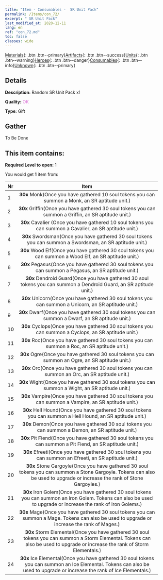 ```yaml
---
title: "Item - Consumables -  SR Unit Pack"
permalink: /Items/con_72/
excerpt: " SR Unit Pack"
last_modified_at: 2020-12-11
lang: en
ref: "con_72.md"
toc: false
classes: wide
---
```

 [Materials](/Items/){: .btn .btn--primary}[Artifacts](/Items/Artifacts/){: .btn .btn--success}[Units](/Items/Units/){: .btn .btn--warning}[Heroes](/Items/Heroes/){: .btn .btn--danger}[Consumables](/Items/Consumables/){: .btn .btn--info}[Unknown](/Items/Unknown/){: .btn .btn--primary}

## Details
 **Description:** Random SR Unit Pack x1

 **Quality:** <span style="color: #DA70D6">OK</span>

 **Type:** Gift

## Gather

  To Be Done

## This item contains:

 **Required Level to open:** 1

 You would get **1** item  from:

  | Nr |      Item    |
  |:---|:------------:|
  | 1 |  **30x** Monk(Once you have gathered 10 soul tokens you can summon a Monk, an SR aptitude unit.) | 
  | 2 |  **30x** Griffin(Once you have gathered 30 soul tokens you can summon a Griffin, an SR aptitude unit.) | 
  | 3 |  **30x** Cavalier (Once you have gathered 10 soul tokens you can summon a Cavalier, an SR aptitude unit.) | 
  | 4 |  **30x** Swordsman(Once you have gathered 30 soul tokens you can summon a Swordsman, an SR aptitude unit.) | 
  | 5 |  **30x** Wood Elf(Once you have gathered 30 soul tokens you can summon a Wood Elf, an SR aptitude unit.) | 
  | 6 |  **30x** Pegasus(Once you have gathered 30 soul tokens you can summon a Pegasus, an SR aptitude unit.) | 
  | 7 |  **30x** Dendroid Guard(Once you have gathered 30 soul tokens you can summon a Dendroid Guard, an SR aptitude unit.) | 
  | 8 |  **30x** Unicorn(Once you have gathered 30 soul tokens you can summon a Unicorn, an SR aptitude unit.) | 
  | 9 |  **30x** Dwarf(Once you have gathered 30 soul tokens you can summon a Dwarf, an SR aptitude unit.) | 
  | 10 |  **30x** Cyclops(Once you have gathered 30 soul tokens you can summon a Cyclops, an SR aptitude unit.) | 
  | 11 |  **30x** Roc(Once you have gathered 30 soul tokens you can summon a Roc, an SR aptitude unit.) | 
  | 12 |  **30x** Ogre(Once you have gathered 30 soul tokens you can summon an Ogre, an SR aptitude unit.) | 
  | 13 |  **30x** Orc(Once you have gathered 30 soul tokens you can summon an Orc, an SR aptitude unit.) | 
  | 14 |  **30x** Wight(Once you have gathered 30 soul tokens you can summon a Wight, an SR aptitude unit.) | 
  | 15 |  **30x** Vampire(Once you have gathered 30 soul tokens you can summon a Vampire, an SR aptitude unit.) | 
  | 16 |  **30x** Hell Hound(Once you have gathered 30 soul tokens you can summon a Hell Hound, an SR aptitude unit.) | 
  | 17 |  **30x** Demon(Once you have gathered 30 soul tokens you can summon a Demon, an SR aptitude unit.) | 
  | 18 |  **30x** Pit Fiend(Once you have gathered 30 soul tokens you can summon a Pit Fiend, an SR aptitude unit.) | 
  | 19 |  **30x** Efreeti(Once you have gathered 30 soul tokens you can summon an Efreeti, an SR aptitude unit.) | 
  | 20 |  **30x** Stone Gargoyle(Once you have gathered 30 soul tokens you can summon a Stone Gargoyle. Tokens can also be used to upgrade or increase the rank of Stone Gargoyles.) | 
  | 21 |  **30x** Iron Golem(Once you have gathered 30 soul tokens you can summon an Iron Golem. Tokens can also be used to upgrade or increase the rank of Iron Golems.) | 
  | 22 |  **30x** Mage(Once you have gathered 30 soul tokens you can summon a Mage. Tokens can also be used to upgrade or increase the rank of Mages.) | 
  | 23 |  **30x** Storm Elemental(Once you have gathered 30 soul tokens you can summon a Storm Elemental. Tokens can also be used to upgrade or increase the rank of Storm Elementals.) | 
  | 24 |  **30x** Ice Elemental(Once you have gathered 30 soul tokens you can summon an Ice Elemental. Tokens can also be used to upgrade or increase the rank of Ice Elementals.) | 
